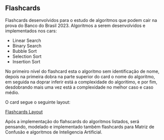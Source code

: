 ## Flashcards

Flashcards desenvolvidos para o estudo de algoritmos que podem cair na prova do Banco do Brasil 2023.
Algoritmos a serem desenvolvidos e implementados nos cars:

* Linear Search
* Binary Search
* Bubble Sort
* Selection Sort
* Insertion Sort

No primeiro nível do flashcard esta o algoritmo sem identificação de nome, depois na primeira dobra na parte superior do card o nome do algoritmo, em seguida na doprar inferir está a complexidade do algoritimo, e por fim, desdobrando mais uma vez está a complexidade no melhor caso e caso médio.

O card segue o seguinte layout:


[Flashcards Layout](flashcrad_layout.pdf)


Após a implementação do flahscards do algoritmos listados, será pensando, modelado e implementado também flashcards para Matriz de Confusão e algoritmos de Inteligencia Artificial.
